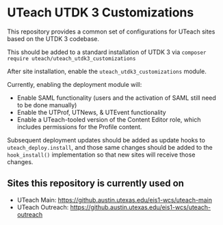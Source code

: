 # UTeach UTDK 3 Customizations
This repository provides a common set of configurations for UTeach sites based on the UTDK 3 codebase.

This should be added to a standard installation of UTDK 3 via `composer require uteach/uteach_utdk3_customizations`

After site installation, enable the `uteach_utdk3_customizations` module.

Currently, enabling the deployment module will:

- Enable SAML functionality (users and the activation of SAML still need to be done manually)
- Enable the UTProf, UTNews, & UTEvent functionality
- Enable a UTeach-tooled version of the Content Editor role, which includes permissions for the Profile content.

Subsequent deployment updates should be added as update hooks to `uteach_deploy.install`, and those same changes should be added to the `hook_install()` implementation so that new sites will receive those changes.

## Sites this repository is currently used on
- UTeach Main: https://github.austin.utexas.edu/eis1-wcs/uteach-main
- UTeach Outreach: https://github.austin.utexas.edu/eis1-wcs/uteach-outreach
